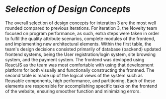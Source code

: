 # *Selection of Design Concepts*

The overall selection of design concepts for interation 3 are the most well rounded compared to previous iterations. For iteration 3, the Novelty team focused on program performance, as such, extra steps were taken in order to fulfil the quality attribute scenarios, complete modules of the frontend, and implementing new architectural elements. Within the first table, the team's design decisions consisted primarily of database (backend) updated frontend systems, being the User registration/login system, site browsing system, and the payment system. The frontend was devloped using ReactJS as the team was most comfortable with using that development platform for both visually and functionally constructing the frontned. The second table is made up of the logical views of the system such as Reusable components, high performance, and partitioning. Each of these elements are responsible for accomplishing specific tasks on the frontend of the website, ensuring smoother function and minimizing errors.
